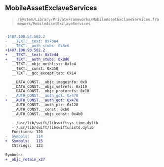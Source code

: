 ## MobileAssetExclaveServices

> `/System/Library/PrivateFrameworks/MobileAssetExclaveServices.framework/MobileAssetExclaveServices`

```diff

-1487.100.54.502.2
-  __TEXT.__text: 0x7ba4
-  __TEXT.__auth_stubs: 0x8c0
+1487.100.93.502.2
+  __TEXT.__text: 0x7ed4
+  __TEXT.__auth_stubs: 0x8d0
   __TEXT.__objc_methlist: 0x1e4
   __TEXT.__const: 0x350
   __TEXT.__gcc_except_tab: 0x14

   __DATA_CONST.__objc_imageinfo: 0x8
   __DATA_CONST.__objc_selrefs: 0x110
   __DATA_CONST.__objc_protorefs: 0x10
-  __AUTH_CONST.__auth_got: 0x470
+  __AUTH_CONST.__auth_got: 0x478
   __AUTH_CONST.__auth_ptr: 0x128
   __AUTH_CONST.__const: 0xb0
   __AUTH_CONST.__objc_const: 0x4b0

   - /usr/lib/swift/libswiftsys_time.dylib
   - /usr/lib/swift/libswiftunistd.dylib
   Functions: 120
-  Symbols:   114
+  Symbols:   115
   CStrings:  123
 
Symbols:
+ _objc_retain_x27

```
